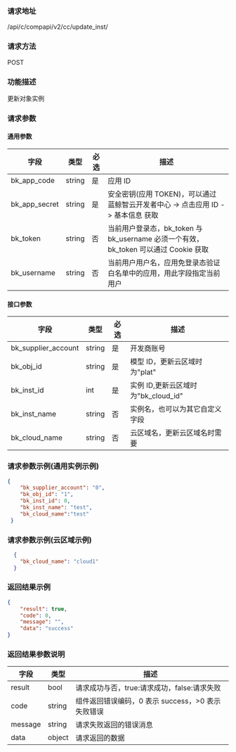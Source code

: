 
### 请求地址

/api/c/compapi/v2/cc/update_inst/



### 请求方法

POST


### 功能描述

更新对象实例

### 请求参数


#### 通用参数

| 字段 | 类型 | 必选 | 描述 |
|-----------|------------|--------|------------|
| bk_app_code  | string    | 是 | 应用 ID     |
| bk_app_secret| string    | 是 | 安全密钥(应用 TOKEN)，可以通过 蓝鲸智云开发者中心 -&gt; 点击应用 ID -&gt; 基本信息 获取 |
| bk_token     | string    | 否 | 当前用户登录态，bk_token 与 bk_username 必须一个有效，bk_token 可以通过 Cookie 获取 |
| bk_username  | string    | 否 | 当前用户用户名，应用免登录态验证白名单中的应用，用此字段指定当前用户 |

#### 接口参数

| 字段                | 类型      | 必选   | 描述                            |
|---------------------|------------|--------|----------------------------------|
| bk_supplier_account | string     | 是     | 开发商账号                       |
| bk_obj_id           | string     | 是     | 模型 ID，更新云区域时为"plat"       |
| bk_inst_id          | int        | 是     | 实例 ID,更新云区域时为"bk_cloud_id" |
| bk_inst_name        | string     | 否     | 实例名，也可以为其它自定义字段   |
| bk_cloud_name       | string     | 否     | 云区域名，更新云区域名时需要     |


### 请求参数示例(通用实例示例)

```json
{
    "bk_supplier_account": "0",
    "bk_obj_id": "1",
    "bk_inst_id": 0,
    "bk_inst_name": "test",
    "bk_cloud_name":"test"
 }
```

### 请求参数示例(云区域示例)

```json
  {
	"bk_cloud_name": "cloud1"
  }
```

### 返回结果示例

```json
{
    "result": true,
    "code": 0,
    "message": "",
    "data": "success"
}
```

### 返回结果参数说明

| 字段      | 类型      | 描述      |
|-----------|-----------|-----------|
| result    | bool      | 请求成功与否，true:请求成功，false:请求失败 |
| code      | string    | 组件返回错误编码，0 表示 success，>0 表示失败错误 |
| message   | string    | 请求失败返回的错误消息 |
| data      | object    | 请求返回的数据 |
